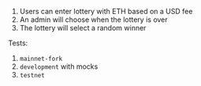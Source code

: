1. Users can enter lottery with ETH based on a USD fee
2. An admin will choose when the lottery is over
3. The lottery will select a random winner

Tests:

1. `mainnet-fork`
2. `development` with mocks
3. `testnet`